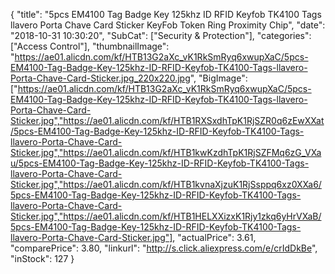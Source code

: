 {
	"title": "5pcs EM4100 Tag Badge Key 125khz ID RFID Keyfob TK4100 Tags  llavero Porta Chave Card Sticker KeyFob Token Ring Proximity Chip",
	"date": "2018-10-31 10:30:20",
	"SubCat": ["Security & Protection"],
	"categories": ["Access Control"],
	"thumbnailImage": "https://ae01.alicdn.com/kf/HTB13G2aXc_vK1RkSmRyq6xwupXaC/5pcs-EM4100-Tag-Badge-Key-125khz-ID-RFID-Keyfob-TK4100-Tags-llavero-Porta-Chave-Card-Sticker.jpg_220x220.jpg",
	"BigImage": ["https://ae01.alicdn.com/kf/HTB13G2aXc_vK1RkSmRyq6xwupXaC/5pcs-EM4100-Tag-Badge-Key-125khz-ID-RFID-Keyfob-TK4100-Tags-llavero-Porta-Chave-Card-Sticker.jpg","https://ae01.alicdn.com/kf/HTB1RXSxdhTpK1RjSZR0q6zEwXXat/5pcs-EM4100-Tag-Badge-Key-125khz-ID-RFID-Keyfob-TK4100-Tags-llavero-Porta-Chave-Card-Sticker.jpg","https://ae01.alicdn.com/kf/HTB1kwKzdhTpK1RjSZFMq6zG_VXau/5pcs-EM4100-Tag-Badge-Key-125khz-ID-RFID-Keyfob-TK4100-Tags-llavero-Porta-Chave-Card-Sticker.jpg","https://ae01.alicdn.com/kf/HTB1kvnaXjzuK1RjSsppq6xz0XXa6/5pcs-EM4100-Tag-Badge-Key-125khz-ID-RFID-Keyfob-TK4100-Tags-llavero-Porta-Chave-Card-Sticker.jpg","https://ae01.alicdn.com/kf/HTB1HELXXizxK1Rjy1zkq6yHrVXaB/5pcs-EM4100-Tag-Badge-Key-125khz-ID-RFID-Keyfob-TK4100-Tags-llavero-Porta-Chave-Card-Sticker.jpg"],
	"actualPrice": 3.61,
	"comparePrice": 3.80,
	"linkurl": "http://s.click.aliexpress.com/e/crIdDkBe",
	"inStock": 127
}
